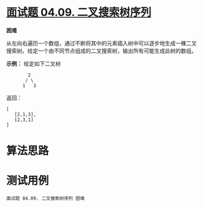 # [面试题 04.09. 二叉搜索树序列][cnTitle]

**困难**

从左向右遍历一个数组，通过不断将其中的元素插入树中可以逐步地生成一棵二叉搜索树。给定一个由不同节点组成的二叉搜索树，输出所有可能生成此树的数组。



**示例：**  给定如下二叉树

```
        2
       / \
      1   3

```

返回：

```
[
   [2,1,3],
   [2,3,1]
]

```




# 算法思路

# 测试用例
```
面试题 04.09. 二叉搜索树序列 困难
```

[cnTitle]: https://leetcode-cn.com/problems/bst-sequences-lcci/
